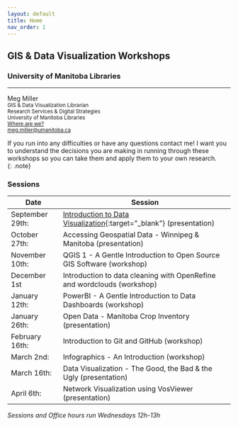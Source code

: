 ```yaml
---
layout: default
title: Home
nav_order: 1
---
```

## GIS & Data Visualization Workshops
### University of Manitoba Libraries

___


Meg Miller <a href='https://github.com/meginwinnipeg' target='_blank'><img src='content/img/GitHub-Mark-custom.svg' style='width:15px; padding:0; border:none !important;'></a>    
<small>GIS & Data Visualization Librarian  
Research Services & Digital Strategies  
University of Manitoba Libraries  
[Where are we?](content/land-acknowledgement)  
[meg.miller@umanitoba.ca](mailto:meg.miller@umanitoba.ca)  
</small>


If you run into any difficulties or have any questions contact me! I want you to understand the decisions you are making in running through these workshops so you can take them and apply them to your own research.  
{: .note}


### Sessions

| Date | Session |
|-|-|
| September 29th: | [Introduction to Data Visualization](https://meginwinnipeg.github.io/slides/idv_f2021.html){:target="_blank"} (presentation) |
| October 27th: | Accessing Geospatial Data - Winnipeg & Manitoba (presentation) |
| November 10th: | QGIS 1 - A Gentle Introduction to Open Source GIS Software (workshop) |
| December 1st | Introduction to data cleaning with OpenRefine and wordclouds (workshop) |
| January 12th: | PowerBI - A Gentle Introduction to Data Dashboards (workshop) |
| January 26th:  | Open Data - Manitoba Crop Inventory (presentation) |
| February 16th: | Introduction to Git and GitHub (workshop) |
| March 2nd: | Infographics - An Introduction (workshop) |
| March 16th: | Data Visualization - The Good, the Bad & the Ugly (presentation) |
| April 6th: | Network Visualization using VosViewer (presentation) |

*Sessions and Office hours run Wednesdays 12h-13h*
